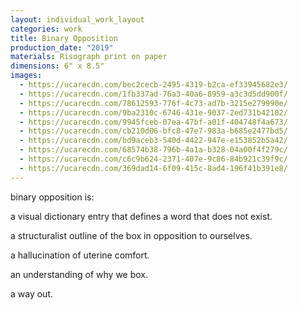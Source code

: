 ```yaml
---
layout: individual_work_layout
categories: work
title: Binary Opposition
production_date: "2019"
materials: Risograph print on paper
dimensions: 6" x 8.5"
images:
  - https://ucarecdn.com/bec2cecb-2495-4319-b2ca-ef33945682e3/
  - https://ucarecdn.com/1fb337ad-76a3-40a6-8959-a3c3d5dd900f/
  - https://ucarecdn.com/78612593-776f-4c73-ad7b-3215e279990e/
  - https://ucarecdn.com/9ba2310c-6746-431e-9037-2ed731b42102/
  - https://ucarecdn.com/9945fceb-07ea-47bf-a01f-404748f4a673/
  - https://ucarecdn.com/cb210d06-bfc8-47e7-983a-b685e2477bd5/
  - https://ucarecdn.com/bd9aceb3-540d-4422-947e-e153852b5a42/
  - https://ucarecdn.com/68574b38-796b-4a1a-b328-04a00f4f279c/
  - https://ucarecdn.com/c6c9b624-2371-407e-9c86-84b921c39f9c/
  - https://ucarecdn.com/369dad14-6f09-415c-8ad4-196f41b391e8/
---
```

binary opposition is:

a visual dictionary entry that defines a word that does not exist.

a structuralist outline of the box in opposition to ourselves.

a hallucination of uterine comfort.

an understanding of why we box.

a way out.
